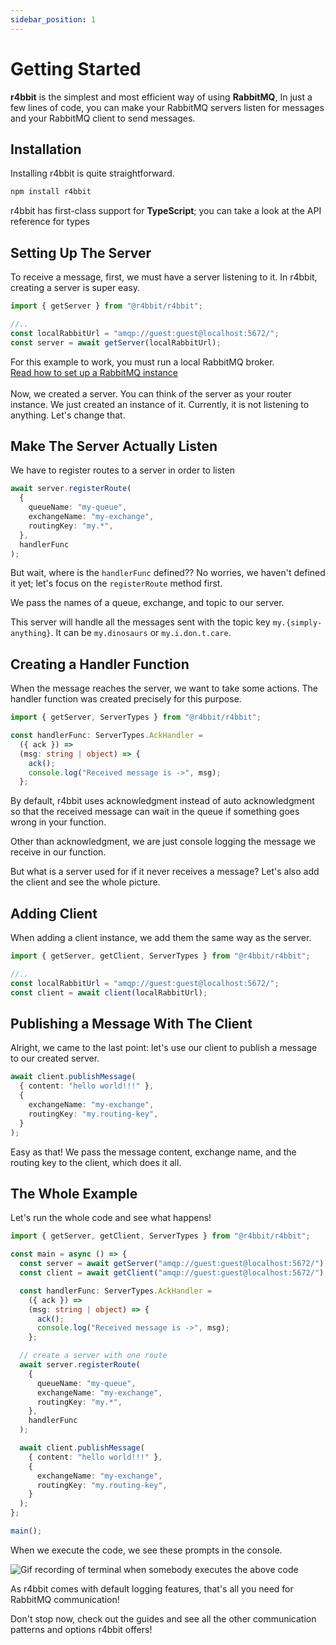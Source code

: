 ```yaml
---
sidebar_position: 1
---
```


# Getting Started

**r4bbit** is the simplest and most efficient way of using **RabbitMQ**, In just a few lines of code, you can make your RabbitMQ servers listen for messages and your RabbitMQ client to send messages.

## Installation

Installing r4bbit is quite straightforward.

```bash
npm install r4bbit
```

<div class="alert alert--info" role="alert">
  r4bbit has first-class support for <strong>TypeScript</strong>; you can take a look at the API reference for types
</div>

## Setting Up The Server

To receive a message, first, we must have a server listening to it. In r4bbit, creating a server is super easy.

```ts
import { getServer } from "@r4bbit/r4bbit";

//..
const localRabbitUrl = "amqp://guest:guest@localhost:5672/";
const server = await getServer(localRabbitUrl);
```

<div class="alert alert--warning" role="alert">
  For this example to work, you must run a local RabbitMQ broker.
  <br />
  <a href="https://www.rabbitmq.com/download.html">Read how to set up a RabbitMQ instance</a>
</div>
<br />
Now, we created a server. You can think of the server as your router instance. We just created an instance of it.
Currently, it is not listening to anything. Let's change that.

## Make The Server Actually Listen

We have to register routes to a server in order to listen

```ts
await server.registerRoute(
  {
    queueName: "my-queue",
    exchangeName: "my-exchange",
    routingKey: "my.*",
  },
  handlerFunc
);
```

But wait, where is the `handlerFunc` defined?? No worries, we haven't defined it yet; let's focus on the `registerRoute` method first.

We pass the names of a queue, exchange, and topic to our server.

This server will handle all the messages sent with the topic key `my.{simply-anything}`.
It can be `my.dinosaurs` or `my.i.don.t.care`.

## Creating a Handler Function

When the message reaches the server, we want to take some actions. The handler function was created precisely for this purpose.

```ts
import { getServer, ServerTypes } from "@r4bbit/r4bbit";

const handlerFunc: ServerTypes.AckHandler =
  ({ ack }) =>
  (msg: string | object) => {
    ack();
    console.log("Received message is ->", msg);
  };
```

By default, r4bbit uses acknowledgment instead of auto acknowledgment so that the received message can wait in the queue if something goes wrong in your function.

Other than acknowledgment, we are just console logging the message we receive in our function.

But what is a server used for if it never receives a message? Let's also add the client and see the whole picture.

## Adding Client

When adding a client instance, we add them the same way as the server.

```ts
import { getServer, getClient, ServerTypes } from "@r4bbit/r4bbit";

//..
const localRabbitUrl = "amqp://guest:guest@localhost:5672/";
const client = await client(localRabbitUrl);
```

## Publishing a Message With The Client

Alright, we came to the last point: let's use our client to publish a message to our created server.

```ts
await client.publishMessage(
  { content: "hello world!!!" },
  {
    exchangeName: "my-exchange",
    routingKey: "my.routing-key",
  }
);
```

Easy as that! We pass the message content, exchange name, and the routing key to the client, which does it all.

## The Whole Example

Let's run the whole code and see what happens!

```ts
import { getServer, getClient, ServerTypes } from "@r4bbit/r4bbit";

const main = async () => {
  const server = await getServer("amqp://guest:guest@localhost:5672/");
  const client = await getClient("amqp://guest:guest@localhost:5672/");

  const handlerFunc: ServerTypes.AckHandler =
    ({ ack }) =>
    (msg: string | object) => {
      ack();
      console.log("Received message is ->", msg);
    };

  // create a server with one route
  await server.registerRoute(
    {
      queueName: "my-queue",
      exchangeName: "my-exchange",
      routingKey: "my.*",
    },
    handlerFunc
  );

  await client.publishMessage(
    { content: "hello world!!!" },
    {
      exchangeName: "my-exchange",
      routingKey: "my.routing-key",
    }
  );
};

main();
```

When we execute the code, we see these prompts in the console.

![Gif recording of terminal when somebody executes the above code](../static/gif/getting-started.gif)

As r4bbit comes with default logging features, that's all you need for RabbitMQ communication!

Don't stop now, check out the guides and see all the other communication patterns and options r4bbit offers!
